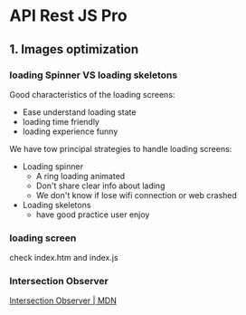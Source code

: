 # API Rest JS Pro

## 1. Images optimization

### loading Spinner VS loading skeletons

Good characteristics of the loading screens:

- Ease understand loading state
- loading time friendly
- loading experience funny

We have tow principal strategies to handle loading screens:

- Loading spinner
  - A ring loading animated
  - Don't share clear info about lading
  - We don't know if lose wifi connection or web crashed
- Loading skeletons
  - have good practice user enjoy

### loading screen

check index.htm and index.js

### Intersection Observer

[Intersection Observer | MDN](category-container)

